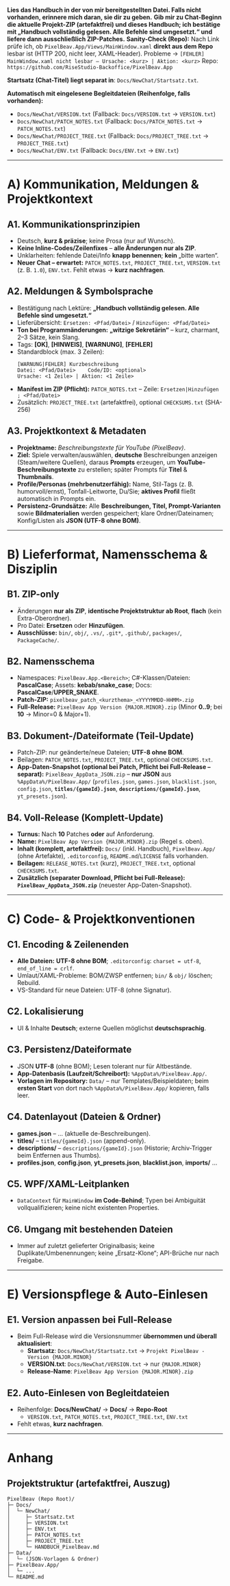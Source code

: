 
**Lies das Handbuch in der von mir bereitgestellten Datei. Falls nicht vorhanden, erinnere mich daran, sie dir zu geben.**
**Gib mir zu Chat-Beginn die aktuelle Projekt-ZIP (artefaktfrei) und dieses Handbuch; ich bestätige mit „Handbuch vollständig gelesen. Alle Befehle sind umgesetzt.“ und liefere dann ausschließlich ZIP-Patches.**
**Sanity-Check (Repo):** Nach Link prüfe ich, ob `PixelBeav.App/Views/MainWindow.xaml` **direkt aus dem Repo** lesbar ist (HTTP 200, nicht leer, XAML-Header). Probleme →
`[FEHLER] MainWindow.xaml nicht lesbar – Ursache: <kurz> | Aktion: <kurz>`
Repo: `https://github.com/RiseStudio-Backoffice/PixelBeav.App`

**Startsatz (Chat-Titel) liegt separat in**: `Docs/NewChat/Startsatz.txt`.

**Automatisch mit eingelesene Begleitdateien (Reihenfolge, falls vorhanden):**
- `Docs/NewChat/VERSION.txt`  (Fallback: `Docs/VERSION.txt` → `VERSION.txt`)
- `Docs/NewChat/PATCH_NOTES.txt`  (Fallback: `Docs/PATCH_NOTES.txt` → `PATCH_NOTES.txt`)
- `Docs/NewChat/PROJECT_TREE.txt`  (Fallback: `Docs/PROJECT_TREE.txt` → `PROJECT_TREE.txt`)
- `Docs/NewChat/ENV.txt`  (Fallback: `Docs/ENV.txt` → `ENV.txt`)

---

# A) Kommunikation, Meldungen & Projektkontext

## A1. Kommunikationsprinzipien
- Deutsch, **kurz & präzise**; keine Prosa (nur auf Wunsch).
- **Keine Inline-Codes/Zeilenfixes** – **alle Änderungen nur als ZIP**.
- Unklarheiten: fehlende Datei/Info **knapp benennen**; **kein** „bitte warten“.
- **Neuer Chat – erwartet:** `PATCH_NOTES.txt`, `PROJECT_TREE.txt`, `VERSION.txt` (z. B. `1.0`), `ENV.txt`. Fehlt etwas → **kurz nachfragen**.

## A2. Meldungen & Symbolsprache
- Bestätigung nach Lektüre: **„Handbuch vollständig gelesen. Alle Befehle sind umgesetzt.“**
- Lieferübersicht: `Ersetzen: <Pfad/Datei>` / `Hinzufügen: <Pfad/Datei>`
- **Ton bei Programmänderungen:** **„witzige Sekretärin“** – kurz, charmant, 2–3 Sätze, kein Slang.
- Tags: **[OK]**, **[HINWEIS]**, **[WARNUNG]**, **[FEHLER]**
- Standardblock (max. 3 Zeilen):
  ```
  [WARNUNG|FEHLER] Kurzbeschreibung
  Datei: <Pfad/Datei>    Code/ID: <optional>
  Ursache: <1 Zeile> | Aktion: <1 Zeile>
  ```
- **Manifest im ZIP (Pflicht):** `PATCH_NOTES.txt` – Zeile: `Ersetzen|Hinzufügen ; <Pfad/Datei>`
- Zusätzlich: `PROJECT_TREE.txt` (artefaktfrei), optional `CHECKSUMS.txt` (SHA-256)

## A3. Projektkontext & Metadaten
- **Projektname:** *Beschreibungstexte für YouTube (PixelBeav)*.
- **Ziel:** Spiele verwalten/auswählen, **deutsche** Beschreibungen anzeigen (Steam/weitere Quellen), daraus **Prompts** erzeugen, um **YouTube-Beschreibungstexte** zu erstellen; später Prompts für **Titel** & **Thumbnails**.
- **Profile/Personas (mehrbenutzerfähig):** Name, Stil-Tags (z. B. humorvoll/ernst), Tonfall-Leitworte, Du/Sie; **aktives Profil** fließt automatisch in Prompts ein.
- **Persistenz-Grundsätze:** Alle **Beschreibungen, Titel, Prompt-Varianten** sowie **Bildmaterialien** werden gespeichert; klare Ordner/Dateinamen; Konfig/Listen als **JSON (UTF-8 ohne BOM)**.

---

# B) Lieferformat, Namensschema & Disziplin

## B1. ZIP-only
- Änderungen **nur als ZIP**, **identische Projektstruktur ab Root**, **flach** (kein Extra-Oberordner).
- Pro Datei: **Ersetzen** oder **Hinzufügen**.
- **Ausschlüsse:** `bin/`, `obj/`, `.vs/`, `.git*`, `.github/`, `packages/`, `PackageCache/`.

## B2. Namensschema
- Namespaces: `PixelBeav.App.<Bereich>`; C#-Klassen/Dateien: **PascalCase**; Assets: **kebab/snake_case**; Docs: **PascalCase**/**UPPER_SNAKE**.
- **Patch-ZIP:** `pixelbeav_patch_<kurzthema>_<YYYYMMDD-HHMM>.zip`
- **Full-Release:** `PixelBeav App Version {MAJOR.MINOR}.zip` (Minor **0..9**; bei **10** → Minor=0 & Major+1).

## B3. Dokument-/Dateiformate (Teil-Update)
- Patch-ZIP: nur geänderte/neue Dateien; **UTF-8 ohne BOM**.
- Beilagen: `PATCH_NOTES.txt`, `PROJECT_TREE.txt`, optional `CHECKSUMS.txt`.
- **App-Daten-Snapshot (optional bei Patch, Pflicht bei Full-Release – separat):** `PixelBeav_AppData_JSON.zip` – **nur JSON** aus `%AppData%/PixelBeav.App/`
  (`profiles.json`, `games.json`, `blacklist.json`, `config.json`, **`titles/{gameId}.json`**, **`descriptions/{gameId}.json`**, `yt_presets.json`).

## B4. Voll-Release (Komplett-Update)
- **Turnus:** Nach **10** Patches **oder** auf Anforderung.
- **Name:** `PixelBeav App Version {MAJOR.MINOR}.zip` (Regel s. oben).
- **Inhalt (komplett, artefaktfrei):** `Docs/` (inkl. Handbuch), `PixelBeav.App/` (ohne Artefakte), `.editorconfig`, `README.md`/`LICENSE` falls vorhanden.
- **Beilagen:** `RELEASE_NOTES.txt` (kurz), `PROJECT_TREE.txt`, optional `CHECKSUMS.txt`.
- **Zusätzlich (separater Download, Pflicht bei Full-Release):** **`PixelBeav_AppData_JSON.zip`** (neuester App-Daten-Snapshot).

---

# C) Code- & Projektkonventionen

## C1. Encoding & Zeilenenden
- **Alle Dateien:** **UTF-8 ohne BOM**; `.editorconfig`: `charset = utf-8`, `end_of_line = crlf`.
- Umlaut/XAML-Probleme: BOM/ZWSP entfernen; `bin/` & `obj/` löschen; Rebuild.
- VS-Standard für neue Dateien: UTF-8 (ohne Signatur).

## C2. Lokalisierung
- UI & Inhalte **Deutsch**; externe Quellen möglichst **deutschsprachig**.

## C3. Persistenz/Dateiformate
- JSON **UTF-8** (ohne BOM); Lesen tolerant nur für Altbestände.
- **App-Datenbasis (Laufzeit/Schreibort):** `%AppData%/PixelBeav.App/`.
- **Vorlagen im Repository:** `Data/` – nur Templates/Beispieldaten; beim **ersten Start** von dort nach `%AppData%/PixelBeav.App/` kopieren, falls leer.

## C4. Datenlayout (Dateien & Ordner)
- **games.json** – … (aktuelle de-Beschreibungen).
- **titles/** – `titles/{gameId}.json` (append-only).
- **descriptions/** – `descriptions/{gameId}.json` (Historie; Archiv-Trigger beim Entfernen aus Thumbs).
- **profiles.json**, **config.json**, **yt_presets.json**, **blacklist.json**, **imports/** …

## C5. WPF/XAML-Leitplanken
- `DataContext` für `MainWindow` **im Code-Behind**; Typen bei Ambiguität vollqualifizieren; keine nicht existenten Properties.

## C6. Umgang mit bestehenden Dateien
- Immer auf zuletzt gelieferter Originalbasis; keine Duplikate/Umbenennungen; keine „Ersatz-Klone“; API-Brüche nur nach Freigabe.

---

# E) Versionspflege & Auto-Einlesen

## E1. Version anpassen bei Full-Release
- Beim Full-Release wird die Versionsnummer **übernommen und überall aktualisiert**:
  - **Startsatz**: `Docs/NewChat/Startsatz.txt` → `Projekt PixelBeav - Version {MAJOR.MINOR}`
  - **VERSION.txt**: `Docs/NewChat/VERSION.txt` → nur `{MAJOR.MINOR}`
  - **Release-Name**: `PixelBeav App Version {MAJOR.MINOR}.zip`

## E2. Auto-Einlesen von Begleitdateien
- Reihenfolge: **Docs/NewChat/** → **Docs/** → **Repo-Root**
  - `VERSION.txt`, `PATCH_NOTES.txt`, `PROJECT_TREE.txt`, `ENV.txt`
- Fehlt etwas, **kurz nachfragen**.

---

# Anhang

## Projektstruktur (artefaktfrei, Auszug)
```
PixelBeav (Repo Root)/
├─ Docs/
│  └─ NewChat/
│     ├─ Startsatz.txt
│     ├─ VERSION.txt
│     ├─ ENV.txt
│     ├─ PATCH_NOTES.txt
│     ├─ PROJECT_TREE.txt
│     └─ HANDBUCH_PixelBeav.md
├─ Data/
│  └─ (JSON-Vorlagen & Ordner)
├─ PixelBeav.App/
│  └─ ...
└─ README.md
```
